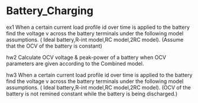 # Battery_Charging
ex1
When a certain current load profile id over time is applied to the battery find the voltage v across the battery terminals under the following model assumptions. ( Ideal battery,R-int model,RC model,2RC model). (Assume that the OCV of the battery is constant)

hw2
Calculate OCV voltage & peak-power of a battery when OCV parameters are given according to the Combined model.

hw3
When a certain current load profile id over time is applied to the battery find the voltage v across the battery terminals under the following model assumptions. ( Ideal battery,R-int model,RC model,2RC model). (OCV of the battery is not remined constant while the battery is being discharged.)
